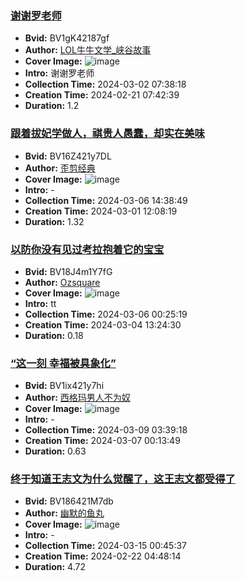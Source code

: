 ### [谢谢罗老师](https://www.bilibili.com/video/BV1gK42187gf)
- **Bvid:** BV1gK42187gf
- **Author:** [LOL牛牛文学_峡谷故事](https://space.bilibili.com/340968592)
- **Cover Image:** ![image](http://i2.hdslb.com/bfs/archive/12cb6564f06398171b2d59a67282f8997197237e.jpg)
- **Intro:** 谢谢罗老师
- **Collection Time:** 2024-03-02 07:38:18
- **Creation Time:** 2024-02-21 07:42:39
- **Duration:** 1.2

### [跟着拔妃学做人，祺贵人愚蠢，却实在美味](https://www.bilibili.com/video/BV16Z421y7DL)
- **Bvid:** BV16Z421y7DL
- **Author:** [歪剪经典](https://space.bilibili.com/1416917386)
- **Cover Image:** ![image](http://i0.hdslb.com/bfs/archive/c2ff23feaf56c7e0215a6df9540750148605a206.jpg)
- **Intro:** -
- **Collection Time:** 2024-03-06 14:38:49
- **Creation Time:** 2024-03-01 12:08:19
- **Duration:** 1.32

### [以防你没有见过考拉抱着它的宝宝](https://www.bilibili.com/video/BV18J4m1Y7fG)
- **Bvid:** BV18J4m1Y7fG
- **Author:** [Ozsquare](https://space.bilibili.com/1787688952)
- **Cover Image:** ![image](http://i2.hdslb.com/bfs/archive/9bc7a280a05af1f5be2428a46f6e4e725e8336d0.jpg)
- **Intro:** tt
- **Collection Time:** 2024-03-06 00:25:19
- **Creation Time:** 2024-03-04 13:24:30
- **Duration:** 0.18

### [“这一刻 幸福被具象化”](https://www.bilibili.com/video/BV1ix421y7hi)
- **Bvid:** BV1ix421y7hi
- **Author:** [西格玛男人不为奴](https://space.bilibili.com/563253735)
- **Cover Image:** ![image](http://i0.hdslb.com/bfs/archive/90d34d63cf4495a3efda9f3e8137ffe2a2eafc63.jpg)
- **Intro:** -
- **Collection Time:** 2024-03-09 03:39:18
- **Creation Time:** 2024-03-07 00:13:49
- **Duration:** 0.63

### [终于知道王志文为什么觉醒了，这王志文都受得了](https://www.bilibili.com/video/BV186421M7db)
- **Bvid:** BV186421M7db
- **Author:** [幽默的鱼丸](https://space.bilibili.com/633369267)
- **Cover Image:** ![image](http://i0.hdslb.com/bfs/archive/d691a195de825a1c6048f3b3d3e3e13bec5cf4f2.jpg)
- **Intro:** -
- **Collection Time:** 2024-03-15 00:45:37
- **Creation Time:** 2024-02-22 04:48:14
- **Duration:** 4.72

